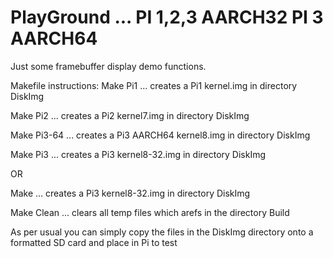 # PlayGround ... PI 1,2,3 AARCH32  PI 3 AARCH64
Just some framebuffer display demo functions. 
>
>
Makefile instructions:
Make Pi1    ... creates a Pi1 kernel.img in directory DiskImg 
>
Make Pi2    ... creates a Pi2 kernel7.img in directory DiskImg
>
Make Pi3-64 ... creates a Pi3 AARCH64 kernel8.img in directory DiskImg
>
Make Pi3    ... creates a Pi3 kernel8-32.img in directory DiskImg
>
OR
>
Make       ... creates a Pi3 kernel8-32.img in directory DiskImg
>
Make Clean ... clears all temp files which arefs in the directory Build
>
>
>
>
>
As per usual you can simply copy the files in the DiskImg directory onto a formatted SD card and place in Pi to test


